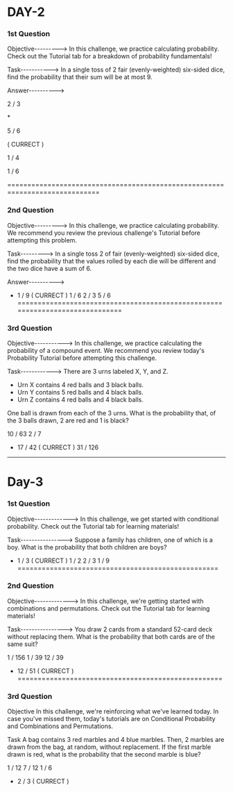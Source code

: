 # DAY-2
### 1st Question
Objective--------->
In this challenge, we practice calculating probability. Check out the Tutorial tab for a breakdown of probability fundamentals!


Task----------->
In a single toss of 2 fair (evenly-weighted) six-sided dice, find the probability that their sum will be at most 9.

Answer---------->
<p>2 / 3</p>
* <p>5 / 6</p> ( CURRECT )
<p>1 / 4</p>
<p>1 / 6</p>

=============================================================================

### 2nd Question
Objective--------->
In this challenge, we practice calculating probability. We recommend you review the previous challenge's Tutorial before attempting this problem.


Task--------->
In a single toss 2 of  fair (evenly-weighted) six-sided dice, find the probability that the values rolled by each die will be different and the two dice have a sum of 6.

Answer---------->
* 1 / 9 ( CURRECT )
1 / 6
2 / 3
5 / 6
=============================================================================

### 3rd Question
Objective----------->
In this challenge, we practice calculating the probability of a compound event. We recommend you review today's Probability Tutorial before attempting this challenge.

Task------------>
There are 3 urns labeled X, Y, and Z.

* Urn X contains 4 red balls and 3 black balls.
* Urn Y contains 5 red balls and 4 black balls.
* Urn Z contains 4 red balls and 4 black balls.

One ball is drawn from each of the 3 urns. What is the probability that, of the 3 balls drawn, 2 are red and 1 is black?

10 / 63
2 / 7
* 17 / 42 ( CURRECT )
31 / 126






--------------------------------------------------------------------------------


# Day-3
### 1st Question
Objective------------->
In this challenge, we get started with conditional probability. Check out the Tutorial tab for learning materials!

Task---------------->
Suppose a family has  children, one of which is a boy. What is the probability that both children are boys?

* 1 / 3 ( CURRECT )
1 / 2
2 / 3
1 / 9
==================================================

### 2nd Question
Objective------------->
In this challenge, we're getting started with combinations and permutations. Check out the Tutorial tab for learning materials!

Task---------------->
You draw 2 cards from a standard 52-card deck without replacing them. What is the probability that both cards are of the same suit?

1 / 156
1 / 39
12 / 39
* 12 / 51 ( CURRECT )
===================================================

### 3rd Question
Objective
In this challenge, we're reinforcing what we've learned today. In case you've missed them, today's tutorials are on Conditional Probability and Combinations and Permutations.


Task
A bag contains 3 red marbles and 4 blue marbles. Then, 2 marbles are drawn from the bag, at random, without replacement. If the first marble drawn is red, what is the probability that the second marble is blue?

1 / 12
7 / 12
1 / 6
* 2 / 3 ( CURRECT )